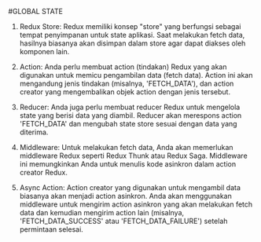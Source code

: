 #GLOBAL STATE

1. Redux Store: Redux memiliki konsep "store" yang berfungsi sebagai tempat penyimpanan untuk state aplikasi. Saat melakukan fetch data, hasilnya biasanya akan disimpan dalam store agar dapat diakses oleh komponen lain.

2. Action: Anda perlu membuat action (tindakan) Redux yang akan digunakan untuk memicu pengambilan data (fetch data). Action ini akan mengandung jenis tindakan (misalnya, 'FETCH_DATA'), dan action creator yang mengembalikan objek action dengan jenis tersebut.

3. Reducer: Anda juga perlu membuat reducer Redux untuk mengelola state yang berisi data yang diambil. Reducer akan merespons action 'FETCH_DATA' dan mengubah state store sesuai dengan data yang diterima.

4. Middleware: Untuk melakukan fetch data, Anda akan memerlukan middleware Redux seperti Redux Thunk atau Redux Saga. Middleware ini memungkinkan Anda untuk menulis kode asinkron dalam action creator Redux.

5. Async Action: Action creator yang digunakan untuk mengambil data biasanya akan menjadi action asinkron. Anda akan menggunakan middleware untuk mengirim action asinkron yang akan melakukan fetch data dan kemudian mengirim action lain (misalnya, 'FETCH_DATA_SUCCESS' atau 'FETCH_DATA_FAILURE') setelah permintaan selesai.